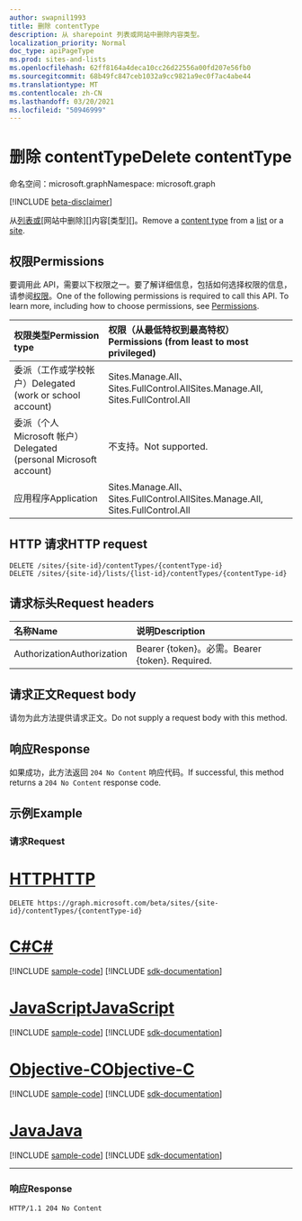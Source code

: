 ```yaml
---
author: swapnil1993
title: 删除 contentType
description: 从 sharepoint 列表或网站中删除内容类型。
localization_priority: Normal
doc_type: apiPageType
ms.prod: sites-and-lists
ms.openlocfilehash: 62ff8164a4deca10cc26d22556a00fd207e56fb0
ms.sourcegitcommit: 68b49fc847ceb1032a9cc9821a9ec0f7ac4abe44
ms.translationtype: MT
ms.contentlocale: zh-CN
ms.lasthandoff: 03/20/2021
ms.locfileid: "50946999"
---
```

# <a name="delete-contenttype"></a><span data-ttu-id="711c5-103">删除 contentType</span><span class="sxs-lookup"><span data-stu-id="711c5-103">Delete contentType</span></span>
<span data-ttu-id="711c5-104">命名空间：microsoft.graph</span><span class="sxs-lookup"><span data-stu-id="711c5-104">Namespace: microsoft.graph</span></span>

[!INCLUDE [beta-disclaimer](../../includes/beta-disclaimer.md)]

<span data-ttu-id="711c5-105">从[列表或][contentType][网站中删除][]内容[类型][]。</span><span class="sxs-lookup"><span data-stu-id="711c5-105">Remove a [content type][contentType] from a [list][] or a [site][].</span></span>


## <a name="permissions"></a><span data-ttu-id="711c5-106">权限</span><span class="sxs-lookup"><span data-stu-id="711c5-106">Permissions</span></span>
<span data-ttu-id="711c5-p101">要调用此 API，需要以下权限之一。要了解详细信息，包括如何选择权限的信息，请参阅[权限](/graph/permissions_reference.md)。</span><span class="sxs-lookup"><span data-stu-id="711c5-p101">One of the following permissions is required to call this API. To learn more, including how to choose permissions, see [Permissions](/graph/permissions_reference.md).</span></span>

|<span data-ttu-id="711c5-109">权限类型</span><span class="sxs-lookup"><span data-stu-id="711c5-109">Permission type</span></span>      | <span data-ttu-id="711c5-110">权限（从最低特权到最高特权）</span><span class="sxs-lookup"><span data-stu-id="711c5-110">Permissions (from least to most privileged)</span></span>              |
|:--------------------|:---------------------------------------------------------|
|<span data-ttu-id="711c5-111">委派（工作或学校帐户）</span><span class="sxs-lookup"><span data-stu-id="711c5-111">Delegated (work or school account)</span></span> | <span data-ttu-id="711c5-112">Sites.Manage.All、Sites.FullControl.All</span><span class="sxs-lookup"><span data-stu-id="711c5-112">Sites.Manage.All, Sites.FullControl.All</span></span>    |
|<span data-ttu-id="711c5-113">委派（个人 Microsoft 帐户）</span><span class="sxs-lookup"><span data-stu-id="711c5-113">Delegated (personal Microsoft account)</span></span> | <span data-ttu-id="711c5-114">不支持。</span><span class="sxs-lookup"><span data-stu-id="711c5-114">Not supported.</span></span>    |
|<span data-ttu-id="711c5-115">应用程序</span><span class="sxs-lookup"><span data-stu-id="711c5-115">Application</span></span> | <span data-ttu-id="711c5-116">Sites.Manage.All、Sites.FullControl.All</span><span class="sxs-lookup"><span data-stu-id="711c5-116">Sites.Manage.All, Sites.FullControl.All</span></span> |

## <a name="http-request"></a><span data-ttu-id="711c5-117">HTTP 请求</span><span class="sxs-lookup"><span data-stu-id="711c5-117">HTTP request</span></span>

<!-- { "blockType": "ignored" } -->

```http
DELETE /sites/{site-id}/contentTypes/{contentType-id}
DELETE /sites/{site-id}/lists/{list-id}/contentTypes/{contentType-id}
```

## <a name="request-headers"></a><span data-ttu-id="711c5-118">请求标头</span><span class="sxs-lookup"><span data-stu-id="711c5-118">Request headers</span></span>
|<span data-ttu-id="711c5-119">名称</span><span class="sxs-lookup"><span data-stu-id="711c5-119">Name</span></span>|<span data-ttu-id="711c5-120">说明</span><span class="sxs-lookup"><span data-stu-id="711c5-120">Description</span></span>|
|:---|:---|
|<span data-ttu-id="711c5-121">Authorization</span><span class="sxs-lookup"><span data-stu-id="711c5-121">Authorization</span></span>|<span data-ttu-id="711c5-p102">Bearer {token}。必需。</span><span class="sxs-lookup"><span data-stu-id="711c5-p102">Bearer {token}. Required.</span></span>|


## <a name="request-body"></a><span data-ttu-id="711c5-124">请求正文</span><span class="sxs-lookup"><span data-stu-id="711c5-124">Request body</span></span>

<span data-ttu-id="711c5-125">请勿为此方法提供请求正文。</span><span class="sxs-lookup"><span data-stu-id="711c5-125">Do not supply a request body with this method.</span></span>

## <a name="response"></a><span data-ttu-id="711c5-126">响应</span><span class="sxs-lookup"><span data-stu-id="711c5-126">Response</span></span>

<span data-ttu-id="711c5-127">如果成功，此方法返回 `204 No Content` 响应代码。</span><span class="sxs-lookup"><span data-stu-id="711c5-127">If successful, this method returns a `204 No Content` response code.</span></span>

## <a name="example"></a><span data-ttu-id="711c5-128">示例</span><span class="sxs-lookup"><span data-stu-id="711c5-128">Example</span></span>

### <a name="request"></a><span data-ttu-id="711c5-129">请求</span><span class="sxs-lookup"><span data-stu-id="711c5-129">Request</span></span>

# <a name="http"></a>[<span data-ttu-id="711c5-130">HTTP</span><span class="sxs-lookup"><span data-stu-id="711c5-130">HTTP</span></span>](#tab/http)
<!-- {
  "blockType": "request",
  "name": "delete_contenttype"
}
-->

```http
DELETE https://graph.microsoft.com/beta/sites/{site-id}/contentTypes/{contentType-id}
```
# <a name="c"></a>[<span data-ttu-id="711c5-131">C#</span><span class="sxs-lookup"><span data-stu-id="711c5-131">C#</span></span>](#tab/csharp)
[!INCLUDE [sample-code](../includes/snippets/csharp/delete-contenttype-csharp-snippets.md)]
[!INCLUDE [sdk-documentation](../includes/snippets/snippets-sdk-documentation-link.md)]

# <a name="javascript"></a>[<span data-ttu-id="711c5-132">JavaScript</span><span class="sxs-lookup"><span data-stu-id="711c5-132">JavaScript</span></span>](#tab/javascript)
[!INCLUDE [sample-code](../includes/snippets/javascript/delete-contenttype-javascript-snippets.md)]
[!INCLUDE [sdk-documentation](../includes/snippets/snippets-sdk-documentation-link.md)]

# <a name="objective-c"></a>[<span data-ttu-id="711c5-133">Objective-C</span><span class="sxs-lookup"><span data-stu-id="711c5-133">Objective-C</span></span>](#tab/objc)
[!INCLUDE [sample-code](../includes/snippets/objc/delete-contenttype-objc-snippets.md)]
[!INCLUDE [sdk-documentation](../includes/snippets/snippets-sdk-documentation-link.md)]

# <a name="java"></a>[<span data-ttu-id="711c5-134">Java</span><span class="sxs-lookup"><span data-stu-id="711c5-134">Java</span></span>](#tab/java)
[!INCLUDE [sample-code](../includes/snippets/java/delete-contenttype-java-snippets.md)]
[!INCLUDE [sdk-documentation](../includes/snippets/snippets-sdk-documentation-link.md)]

---


### <a name="response"></a><span data-ttu-id="711c5-135">响应</span><span class="sxs-lookup"><span data-stu-id="711c5-135">Response</span></span>
<!-- {
  "blockType": "response",
  "truncated": true
}
-->

```http
HTTP/1.1 204 No Content
```

[list]: ../resources/list.md
[contentType]: ../resources/contentType.md
[site]: ../resources/site.md
